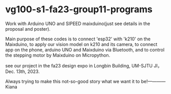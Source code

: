 # vg100-s1-fa23-group11-programs

Work with Arduino UNO and SIPEED maixduino(just see details in the proposal and poster).

Main purpose of these codes is to connect 'esp32' with 'k210' on the Maixduino, to apply our vision model on k210 and its camera, to connect app on the phone, arduino UNO and Maixduino via Bluetooth, and to control the stepping motor by Maixduino on Micropython.

see our project in the fa23 design expo in Longbin Building, UM-SJTU JI， Dec. 13th, 2023.

Always trying to make this not-so-good story what we want it to be!————Kiana

